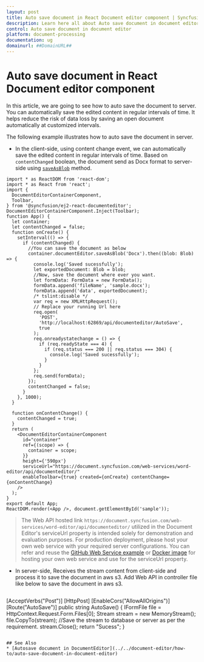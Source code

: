 ```yaml
---
layout: post
title: Auto save document in React Document editor component | Syncfusion
description: Learn here all about Auto save document in document editor in Syncfusion React Document editor component of Syncfusion Essential JS 2 and more.
control: Auto save document in document editor 
platform: document-processing
documentation: ug
domainurl: ##DomainURL##
---
```


# Auto save document in React Document editor component

In this article, we are going to see how to auto save the document to server. You can automatically save the edited content in regular intervals of time. It helps reduce the risk of data loss by saving an open document automatically at customized intervals.

The following example illustrates how to auto save the document in server.

* In the client-side, using content change event, we can automatically save the edited content in regular intervals of time. Based on `contentChanged` boolean, the document send as Docx format to server-side using [`saveAsBlob`](https://ej2.syncfusion.com/react/documentation/api/document-editor#saveasblob) method.

```
import * as ReactDOM from 'react-dom';
import * as React from 'react';
import {
  DocumentEditorContainerComponent,
  Toolbar,
} from '@syncfusion/ej2-react-documenteditor';
DocumentEditorContainerComponent.Inject(Toolbar);
function App() {
  let container;
  let contentChanged = false;
  function onCreate() {
    setInterval(() => {
      if (contentChanged) {
        //You can save the document as below
        container.documentEditor.saveAsBlob('Docx').then((blob: Blob) => {
          console.log('Saved sucessfully');
          let exportedDocument: Blob = blob;
          //Now, save the document where ever you want.
          let formData: FormData = new FormData();
          formData.append('fileName', 'sample.docx');
          formData.append('data', exportedDocument);
          /* tslint:disable */
          var req = new XMLHttpRequest();
          // Replace your running Url here
          req.open(
            'POST',
            'http://localhost:62869/api/documenteditor/AutoSave',
            true
          );
          req.onreadystatechange = () => {
            if (req.readyState === 4) {
              if (req.status === 200 || req.status === 304) {
                console.log('Saved sucessfully');
              }
            }
          };
          req.send(formData);
        });
        contentChanged = false;
      }
    }, 1000);
  }

  function onContentChange() {
    contentChanged = true;
  }
  return (
    <DocumentEditorContainerComponent
      id="container"
      ref={(scope) => {
        container = scope;
      }}
      height={'590px'}
      serviceUrl="https://document.syncfusion.com/web-services/word-editor/api/documenteditor/"
      enableToolbar={true} created={onCreate} contentChange={onContentChange}
    />
  );
}
export default App;
ReactDOM.render(<App />, document.getElementById('sample'));
 ```
 
> The Web API hosted link `https://document.syncfusion.com/web-services/word-editor/api/documenteditor/` utilized in the Document Editor's serviceUrl property is intended solely for demonstration and evaluation purposes. For production deployment, please host your own web service with your required server configurations. You can refer and reuse the [GitHub Web Service example](https://github.com/SyncfusionExamples/EJ2-DocumentEditor-WebServices) or [Docker image](https://hub.docker.com/r/syncfusion/word-processor-server) for hosting your own web service and use for the serviceUrl property.

* In server-side, Receives the stream content from client-side and process it to save the document in aws s3. Add Web API in controller file like below to save the document in aws s3.

  ```
[AcceptVerbs("Post")]
[HttpPost]
[EnableCors("AllowAllOrigins")]
[Route("AutoSave")]
public string AutoSave()
{
    IFormFile file = HttpContext.Request.Form.Files[0];
    Stream stream = new MemoryStream();    
    file.CopyTo(stream);
    //Save the stream to database or server as per the requirement.
    stream.Close();
    return "Sucess";
}
 ```

## See Also
* [Autosave document in DocumentEditor](../../document-editor/how-to/auto-save-document-in-document-editor)
